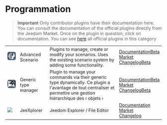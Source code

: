 
# Programmation


>**Important**
>Only contributor plugins have their documentation here. You can consult the documentation of the official plugins directly from the Jeedom Market. Once on the plugin in question, click on documentation.
>You can see [here](https://market.jeedom.com/index.php?v=d&p=market&type=plugin&categorie=programming) all official plugins in this category


| | | | |
|--- | --- | --- | ---|
|<img src="advancedScenario/advancedScenario_icon.png" class="pluginLogo" width="100" />|Advanced Scenario|Plugins to manage, create or modify your scenarios. Uses the existing scenario system by adding some functionality.|[Documentation](http://fobsoft.github.io/jeedom-plugins-documentation/advancedScenario/fr_FR)[Beta](http://fobsoft.github.io/jeedom-plugins-documentation/advancedScenario/fr_FR)<br/>[Market](https://market.jeedom.com/index.php?v=d&p=market_display&id=4281)<br/>[Changelog](http://fobsoft.github.io/jeedom-plugins-documentation/advancedScenario/en_US/changelog)[Beta](http://fobsoft.github.io/jeedom-plugins-documentation/advancedScenario/en_US/changelog)|
|<img src="genericTypeManager/genericTypeManager_icon.png" class="pluginLogo" width="100" />|Generic type manager|Plugin to manage your commands via their generic type dynamically. Ce plugin a l'avantage de tout centraliser et permettre une gestion hiérarchique des ‹ objets ›|[Documentation](http://fobsoft.github.io/jeedom-plugins-documentation/genericTypeManager/fr_FR)[Beta](http://fobsoft.github.io/jeedom-plugins-documentation/genericTypeManager/fr_FR)<br/>[Market](https://market.jeedom.com/index.php?v=d&p=market_display&id=4235)<br/>[Changelog](http://fobsoft.github.io/jeedom-plugins-documentation/genericTypeManager/en_US/changelog)[Beta](http://fobsoft.github.io/jeedom-plugins-documentation/genericTypeManager/en_US/changelog)|
|<img src="jeexplorer/jeexplorer_icon.png" class="pluginLogo" width="100" />|JeeXplorer|Jeedom Explorer / File Editor|[Documentation](https://kiboost.github.io/jeedom_docs/plugins/jeexplorer/en_US/)<br/>[Market](https://market.jeedom.com/index.php?v=d&p=market_display&id=3690)<br/>[Changelog](https://kiboost.github.io/jeedom_docs/plugins/jeexplorer/en_US/changelog.html)|
